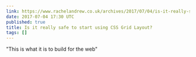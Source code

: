 ```yaml
---
link: https://www.rachelandrew.co.uk/archives/2017/07/04/is-it-really-safe-to-start-using-css-grid-layout/
date: 2017-07-04 17:30 UTC
published: true
title: Is it really safe to start using CSS Grid Layout?
tags: []
---
```


"This is what it is to build for the web"
